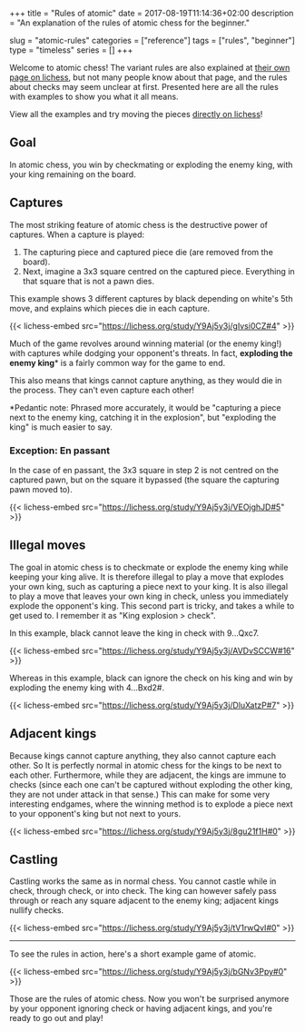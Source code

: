 +++
title = "Rules of atomic"
date = 2017-08-19T11:14:36+02:00
description = "An explanation of the rules of atomic chess for the beginner."

slug = "atomic-rules"
categories = ["reference"]
tags = ["rules", "beginner"]
type = "timeless"
series = []
+++

Welcome to atomic chess! The variant rules are also explained at [their own page on lichess](https://lichess.org/variant/atomic), but not many people know about that page, and the rules about checks may seem unclear at first. Presented here are all the rules with examples to show you what it all means.

View all the examples and try moving the pieces [directly on lichess](https://lichess.org/study/Y9Aj5y3j/)!

## Goal ##
In atomic chess, you win by checkmating or exploding the enemy king, with your king remaining on the board.

## Captures ##

The most striking feature of atomic chess is the destructive power of captures. When a capture is played:

1. The capturing piece and captured piece die (are removed from the board).
2. Next, imagine a 3x3 square centred on the captured piece. Everything in that square that is not a pawn dies.

This example shows 3 different captures by black depending on white's 5th move, and explains which pieces die in each capture.

{{< lichess-embed src="https://lichess.org/study/Y9Aj5y3j/gIvsi0CZ#4" >}}


Much of the game revolves around winning material (or the enemy king!) with captures while dodging your opponent's threats. In fact, __exploding the enemy king__\* is a fairly common way for the game to end.

This also means that kings cannot capture anything, as they would die in the process. They can't even capture each other!

\*Pedantic note: Phrased more accurately, it would be "capturing a piece next to the enemy king, catching it in the explosion", but "exploding the king" is much easier to say.

### Exception: En passant ###
In the case of en passant, the 3x3 square in step 2 is not centred on the captured pawn, but on the square it bypassed (the square the capturing pawn moved to).

{{< lichess-embed src="https://lichess.org/study/Y9Aj5y3j/VEOjghJD#5" >}}


## Illegal moves ##

The goal in atomic chess is to checkmate or explode the enemy king while keeping your king alive. It is therefore illegal to play a move that explodes your own king, such as capturing a piece next to your king. It is also illegal to play a move that leaves your own king in check, unless you immediately explode the opponent's king.
This second part is tricky, and takes a while to get used to. I remember it as "King explosion \> check".

In this example, black cannot leave the king in check with 9...Qxc7.

{{< lichess-embed src="https://lichess.org/study/Y9Aj5y3j/AVDvSCCW#16" >}}

Whereas in this example, black can ignore the check on his king and win by exploding the enemy king with 4...Bxd2#.

{{< lichess-embed src="https://lichess.org/study/Y9Aj5y3j/DluXatzP#7" >}}


## Adjacent kings ##
Because kings cannot capture anything, they also cannot capture each other. So It is perfectly normal in atomic chess for the kings to be next to each other. Furthermore, while they are adjacent, the kings are immune to checks (since each one can't be captured without exploding the other king, they are not under attack in that sense.) This can make for some very interesting endgames, where the winning method is to explode a piece next to your opponent's king but not next to yours.

{{< lichess-embed src="https://lichess.org/study/Y9Aj5y3j/8gu21f1H#0" >}}


## Castling ##
Castling works the same as in normal chess. You cannot castle while in check, through check, or into check. The king can however safely pass through or reach any square adjacent to the enemy king; adjacent kings nullify checks.

{{< lichess-embed src="https://lichess.org/study/Y9Aj5y3j/tV1rwQvI#0" >}}

---------

To see the rules in action, here's a short example game of atomic.

{{< lichess-embed src="https://lichess.org/study/Y9Aj5y3j/bGNv3Ppy#0" >}}

Those are the rules of atomic chess. Now you won't be surprised anymore by your opponent ignoring check or having adjacent kings, and you're ready to go out and play!